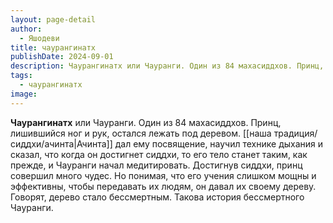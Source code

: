```yaml
---
layout: page-detail
author:
  - Яшодеви
title: чаурангинатх
publishDate: 2024-09-01
description: Чаурангинатх или Чауранги. Один из 84 махасиддхов. Принц, лишившийся ног и рук, остался лежать под деревом. Ачинта дал ему посвящение, научил технике дыхания и сказал, что когда он достигнет сиддхи, то его тело станет таким, как прежде, и Чауранги начал медитировать. Достигнув сиддхи, принц совершил много чудес. Но понимая, что его учения слишком мощны и эффективны, чтобы передавать их людям, он давал их своему дереву. Говорят, дерево стало бессмертным. Такова история бессмертного Чауранги.
tags:
  - чаурангинатх
image:
---
```

**Чаурангинатх** или Чауранги. Один из 84 махасиддхов. Принц, лишившийся ног и рук, остался лежать под деревом. [[наша традиция/сиддхи/ачинта|Ачинта]] дал ему посвящение, научил технике дыхания и сказал, что когда он достигнет сиддхи, то его тело станет таким, как прежде, и Чауранги начал медитировать. Достигнув сиддхи, принц совершил много чудес. Но понимая, что его учения слишком мощны и эффективны, чтобы передавать их людям, он давал их своему дереву. Говорят, дерево стало бессмертным. Такова история бессмертного Чауранги.

